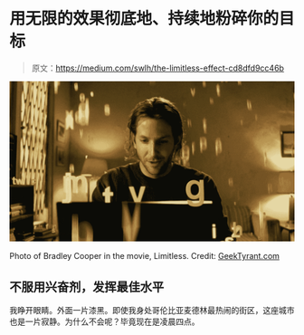 # 用无限的效果彻底地、持续地粉碎你的目标

> 原文：<https://medium.com/swlh/the-limitless-effect-cd8dfd9cc46b>

![](img/2a0e5887f80345def135d7935759b49e.png)

Photo of Bradley Cooper in the movie, Limitless. Credit: [GeekTyrant.com](https://geektyrant.com/news/bradley-cooper-to-recur-on-limitless-tv-show)

## 不服用兴奋剂，发挥最佳水平

我睁开眼睛。外面一片漆黑。即使我身处哥伦比亚麦德林最热闹的街区，这座城市也是一片寂静。为什么不会呢？毕竟现在是凌晨四点。